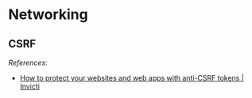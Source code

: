 # Networking

## CSRF

*References*:

- [How to protect your websites and web apps with anti-CSRF tokens | Invicti](https://www.invicti.com/blog/web-security/protecting-website-using-anti-csrf-token/)

